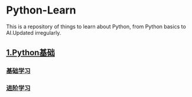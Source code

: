 # Python-Learn
This is a repository of things to learn about Python, from Python basics to AI.Updated irregularly.

## [1.Python基础](1.Python基础)

### [基础学习](1.Python基础/基础学习)
### [进阶学习](1.Python基础/进阶学习)